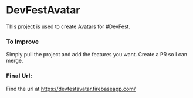 # DevFestAvatar

This project is used to create Avatars for #DevFest. 

### To Improve
Simply pull the project and add the features you want. Create a PR so I can merge. 

### Final Url:
Find the url at https://devfestavatar.firebaseapp.com/ 